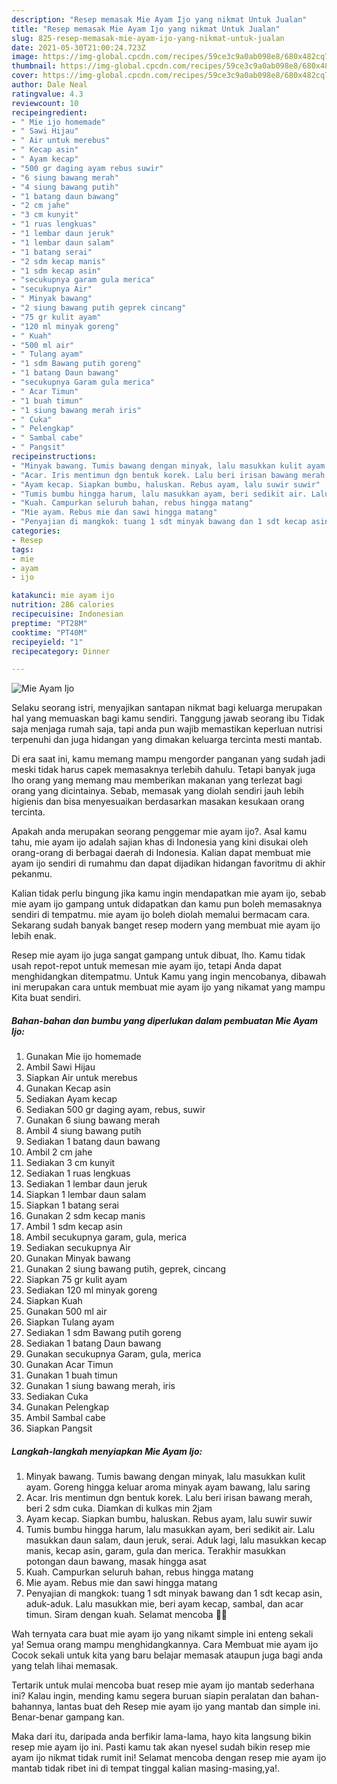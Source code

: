 ```yaml
---
description: "Resep memasak Mie Ayam Ijo yang nikmat Untuk Jualan"
title: "Resep memasak Mie Ayam Ijo yang nikmat Untuk Jualan"
slug: 825-resep-memasak-mie-ayam-ijo-yang-nikmat-untuk-jualan
date: 2021-05-30T21:00:24.723Z
image: https://img-global.cpcdn.com/recipes/59ce3c9a0ab098e8/680x482cq70/mie-ayam-ijo-foto-resep-utama.jpg
thumbnail: https://img-global.cpcdn.com/recipes/59ce3c9a0ab098e8/680x482cq70/mie-ayam-ijo-foto-resep-utama.jpg
cover: https://img-global.cpcdn.com/recipes/59ce3c9a0ab098e8/680x482cq70/mie-ayam-ijo-foto-resep-utama.jpg
author: Dale Neal
ratingvalue: 4.3
reviewcount: 10
recipeingredient:
- " Mie ijo homemade"
- " Sawi Hijau"
- " Air untuk merebus"
- " Kecap asin"
- " Ayam kecap"
- "500 gr daging ayam rebus suwir"
- "6 siung bawang merah"
- "4 siung bawang putih"
- "1 batang daun bawang"
- "2 cm jahe"
- "3 cm kunyit"
- "1 ruas lengkuas"
- "1 lembar daun jeruk"
- "1 lembar daun salam"
- "1 batang serai"
- "2 sdm kecap manis"
- "1 sdm kecap asin"
- "secukupnya garam gula merica"
- "secukupnya Air"
- " Minyak bawang"
- "2 siung bawang putih geprek cincang"
- "75 gr kulit ayam"
- "120 ml minyak goreng"
- " Kuah"
- "500 ml air"
- " Tulang ayam"
- "1 sdm Bawang putih goreng"
- "1 batang Daun bawang"
- "secukupnya Garam gula merica"
- " Acar Timun"
- "1 buah timun"
- "1 siung bawang merah iris"
- " Cuka"
- " Pelengkap"
- " Sambal cabe"
- " Pangsit"
recipeinstructions:
- "Minyak bawang. Tumis bawang dengan minyak, lalu masukkan kulit ayam. Goreng hingga keluar aroma minyak ayam bawang, lalu saring"
- "Acar. Iris mentimun dgn bentuk korek. Lalu beri irisan bawang merah, beri 2 sdm cuka. Diamkan di kulkas min 2jam"
- "Ayam kecap. Siapkan bumbu, haluskan. Rebus ayam, lalu suwir suwir"
- "Tumis bumbu hingga harum, lalu masukkan ayam, beri sedikit air. Lalu masukkan daun salam, daun jeruk, serai. Aduk lagi, lalu masukkan kecap manis, kecap asin, garam, gula dan merica. Terakhir masukkan potongan daun bawang, masak hingga asat"
- "Kuah. Campurkan seluruh bahan, rebus hingga matang"
- "Mie ayam. Rebus mie dan sawi hingga matang"
- "Penyajian di mangkok: tuang 1 sdt minyak bawang dan 1 sdt kecap asin, aduk-aduk. Lalu masukkan mie, beri ayam kecap, sambal, dan acar timun. Siram dengan kuah. Selamat mencoba 💚💚"
categories:
- Resep
tags:
- mie
- ayam
- ijo

katakunci: mie ayam ijo 
nutrition: 286 calories
recipecuisine: Indonesian
preptime: "PT28M"
cooktime: "PT40M"
recipeyield: "1"
recipecategory: Dinner

---
```



![Mie Ayam Ijo](https://img-global.cpcdn.com/recipes/59ce3c9a0ab098e8/680x482cq70/mie-ayam-ijo-foto-resep-utama.jpg)

Selaku seorang istri, menyajikan santapan nikmat bagi keluarga merupakan hal yang memuaskan bagi kamu sendiri. Tanggung jawab seorang ibu Tidak saja menjaga rumah saja, tapi anda pun wajib memastikan keperluan nutrisi terpenuhi dan juga hidangan yang dimakan keluarga tercinta mesti mantab.

Di era  saat ini, kamu memang mampu mengorder panganan yang sudah jadi meski tidak harus capek memasaknya terlebih dahulu. Tetapi banyak juga lho orang yang memang mau memberikan makanan yang terlezat bagi orang yang dicintainya. Sebab, memasak yang diolah sendiri jauh lebih higienis dan bisa menyesuaikan berdasarkan masakan kesukaan orang tercinta. 



Apakah anda merupakan seorang penggemar mie ayam ijo?. Asal kamu tahu, mie ayam ijo adalah sajian khas di Indonesia yang kini disukai oleh orang-orang di berbagai daerah di Indonesia. Kalian dapat membuat mie ayam ijo sendiri di rumahmu dan dapat dijadikan hidangan favoritmu di akhir pekanmu.

Kalian tidak perlu bingung jika kamu ingin mendapatkan mie ayam ijo, sebab mie ayam ijo gampang untuk didapatkan dan kamu pun boleh memasaknya sendiri di tempatmu. mie ayam ijo boleh diolah memalui bermacam cara. Sekarang sudah banyak banget resep modern yang membuat mie ayam ijo lebih enak.

Resep mie ayam ijo juga sangat gampang untuk dibuat, lho. Kamu tidak usah repot-repot untuk memesan mie ayam ijo, tetapi Anda dapat menghidangkan ditempatmu. Untuk Kamu yang ingin mencobanya, dibawah ini merupakan cara untuk membuat mie ayam ijo yang nikamat yang mampu Kita buat sendiri.

<!--inarticleads1-->

##### Bahan-bahan dan bumbu yang diperlukan dalam pembuatan Mie Ayam Ijo:

1. Gunakan  Mie ijo homemade
1. Ambil  Sawi Hijau
1. Siapkan  Air untuk merebus
1. Gunakan  Kecap asin
1. Sediakan  Ayam kecap
1. Sediakan 500 gr daging ayam, rebus, suwir
1. Gunakan 6 siung bawang merah
1. Ambil 4 siung bawang putih
1. Sediakan 1 batang daun bawang
1. Ambil 2 cm jahe
1. Sediakan 3 cm kunyit
1. Sediakan 1 ruas lengkuas
1. Sediakan 1 lembar daun jeruk
1. Siapkan 1 lembar daun salam
1. Siapkan 1 batang serai
1. Gunakan 2 sdm kecap manis
1. Ambil 1 sdm kecap asin
1. Ambil secukupnya garam, gula, merica
1. Sediakan secukupnya Air
1. Gunakan  Minyak bawang
1. Gunakan 2 siung bawang putih, geprek, cincang
1. Siapkan 75 gr kulit ayam
1. Sediakan 120 ml minyak goreng
1. Siapkan  Kuah
1. Gunakan 500 ml air
1. Siapkan  Tulang ayam
1. Sediakan 1 sdm Bawang putih goreng
1. Sediakan 1 batang Daun bawang
1. Gunakan secukupnya Garam, gula, merica
1. Gunakan  Acar Timun
1. Gunakan 1 buah timun
1. Gunakan 1 siung bawang merah, iris
1. Sediakan  Cuka
1. Gunakan  Pelengkap
1. Ambil  Sambal cabe
1. Siapkan  Pangsit




<!--inarticleads2-->

##### Langkah-langkah menyiapkan Mie Ayam Ijo:

1. Minyak bawang. Tumis bawang dengan minyak, lalu masukkan kulit ayam. Goreng hingga keluar aroma minyak ayam bawang, lalu saring
1. Acar. Iris mentimun dgn bentuk korek. Lalu beri irisan bawang merah, beri 2 sdm cuka. Diamkan di kulkas min 2jam
1. Ayam kecap. Siapkan bumbu, haluskan. Rebus ayam, lalu suwir suwir
1. Tumis bumbu hingga harum, lalu masukkan ayam, beri sedikit air. Lalu masukkan daun salam, daun jeruk, serai. Aduk lagi, lalu masukkan kecap manis, kecap asin, garam, gula dan merica. Terakhir masukkan potongan daun bawang, masak hingga asat
1. Kuah. Campurkan seluruh bahan, rebus hingga matang
1. Mie ayam. Rebus mie dan sawi hingga matang
1. Penyajian di mangkok: tuang 1 sdt minyak bawang dan 1 sdt kecap asin, aduk-aduk. Lalu masukkan mie, beri ayam kecap, sambal, dan acar timun. Siram dengan kuah. Selamat mencoba 💚💚




Wah ternyata cara buat mie ayam ijo yang nikamt simple ini enteng sekali ya! Semua orang mampu menghidangkannya. Cara Membuat mie ayam ijo Cocok sekali untuk kita yang baru belajar memasak ataupun juga bagi anda yang telah lihai memasak.

Tertarik untuk mulai mencoba buat resep mie ayam ijo mantab sederhana ini? Kalau ingin, mending kamu segera buruan siapin peralatan dan bahan-bahannya, lantas buat deh Resep mie ayam ijo yang mantab dan simple ini. Benar-benar gampang kan. 

Maka dari itu, daripada anda berfikir lama-lama, hayo kita langsung bikin resep mie ayam ijo ini. Pasti kamu tak akan nyesel sudah bikin resep mie ayam ijo nikmat tidak rumit ini! Selamat mencoba dengan resep mie ayam ijo mantab tidak ribet ini di tempat tinggal kalian masing-masing,ya!.

